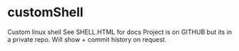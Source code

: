 # customShell
Custom linux shell
See SHELL.HTML for docs
Project is on GITHUB but its in a private repo. Will show + commit history on request.
